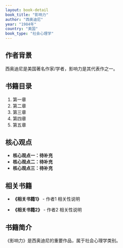 ```yaml
---
layout: book-detail
book_title: "影响力"
author: "西奥迪尼"
year: "1984年"
country: "美国"
book_type: "社会心理学"
---
```


## 作者背景

西奥迪尼是美国著名作家/学者，影响力是其代表作之一。

## 书籍目录

1. 第一章
2. 第二章
3. 第三章
4. 第四章
5. 第五章

## 核心观点

- **核心观点一：待补充**
- **核心观点二：待补充**
- **核心观点三：待补充**

## 相关书籍

- **《相关书籍1》** - 作者1
  相关性说明

- **《相关书籍2》** - 作者2
  相关性说明


## 书籍简介

《影响力》是西奥迪尼的重要作品，属于社会心理学类别。
